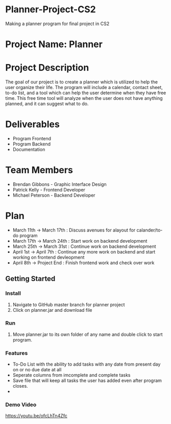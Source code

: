 # Planner-Project-CS2
Making a planner program for final project in CS2


# Project Name: Planner

# Project Description
The goal of our project is to create a planner which is utilized to help the user organize their life.
The program will include a calendar, contact sheet, to-do list, and a tool which can help the user determine
when they have free time. This free time tool will analyze when the user does not have anything planned, and
it can suggest what to do.


# Deliverables 
- Program Frontend
- Program Backend
- Documentation 

# Team Members
- Brendan Gibbons - Graphic Interface Design
- Patrick Kelly - Frontend Developer
- Michael Peterson - Backend Developer

# Plan
- March 11th -> March 17th : Discuss avenues for alayout for calander/to-do program
- March 17th -> March 24th : Start work on backend development 
- March 25th -> March 31st : Continue work on backend development
- April 1st -> April 7th : Continue any more work on backend and start working on frontend devleopment
- April 8th -> Project End : Finish frontend work and check over work

## Getting Started 
### Install
1. Navigate to GitHub master branch for planner project
2. Click on planner.jar and download file


### Run 
1. Move planner.jar to its own folder of any name and double click to start program.

### Features 
- To-Do List with the ability to add tasks with any date from present day on or no due date at all
- Seperate columns from imcomplete and complete tasks
- Save file that will keep all tasks the user has added even after program closes.
- 

### Demo Video
https://youtu.be/ofcLhTn4Zfc
